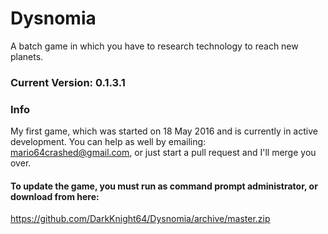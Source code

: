 # Dysnomia
A batch game in which you have to research technology to reach new planets.
### Current Version: 0.1.3.1 

### Info
My first game, which was started on 18 May 2016 and is currently in active development. You can help as well by emailing: mario64crashed@gmail.com, or just start a pull request and I'll merge you over.

#### To update the game, you must run as command prompt administrator, or download from here:
https://github.com/DarkKnight64/Dysnomia/archive/master.zip
